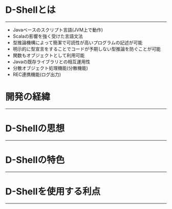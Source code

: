# D-Shellとは
***
* Javaベースのスクリプト言語(JVM上で動作)
* Scalaの影響を強く受けた言語文法
* 型推論機構によって簡潔で可読性が高いプログラムの記述が可能
* 明示的に型宣言をすることでコードが予期しない型推論を防ぐことが可能
* 関数もオブジェクトとして利用可能
* Javaの既存ライブラリとの相互運用性
* 分散オブジェクト処理機能(分散機能)
* REC連携機能(ログ出力)

# 開発の経緯
***

# D-Shellの思想
***

# D-Shellの特色
***

# D-Shellを使用する利点
***


